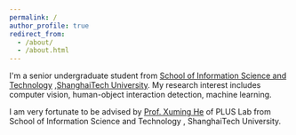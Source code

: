 ```yaml
---
permalink: /
author_profile: true
redirect_from: 
  - /about/
  - /about.html
---
```


I'm a senior undergraduate student from [School of Information Science and Technology](https://sist.shanghaitech.edu.cn/) ,[ShanghaiTech University](https://www.shanghaitech.edu.cn/eng/). My research interest includes computer vision, human-object interaction detection, machine learning.

I am very fortunate to be advised by [Prof. Xuming He](https://faculty.sist.shanghaitech.edu.cn/faculty/hexm/index.html) of PLUS Lab from School of Information Science and Technology , ShanghaiTech University. 



